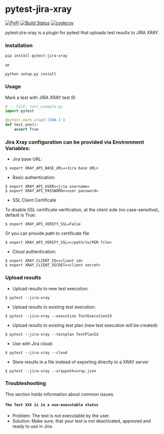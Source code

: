 # pytest-jira-xray

[![PyPi](https://img.shields.io/pypi/v/pytest-jira-xray.png)](https://pypi.python.org/pypi/pytest-jira-xray)
[![Build Status](https://travis-ci.com/fundakol/pytest-jira-xray.svg?branch=master)](https://travis-ci.com/github/fundakol/pytest-jira-xray)
[![codecov](https://codecov.io/gh/fundakol/pytest-jira-xray/branch/master/graph/badge.svg)](https://codecov.io/gh/fundakol/pytest-jira-xray)

pytest-jira-xray is a plugin for pytest that uploads test results to JIRA XRAY.

### Installation

```commandline
pip install pytest-jira-xray
```

or

```commandline
python setup.py install
```

### Usage

Mark a test with JIRA XRAY test ID

```python
# -- FILE: test_example.py
import pytest

@pytest.mark.xray('JIRA-1')
def test_one():
    assert True
```

### Jira Xray configuration can be provided via Environment Variables:

* Jira base URL:
```commandline
$ export XRAY_API_BASE_URL=<Jira base URL>
```
- Basic authentication:
```commandline
$ export XRAY_API_USER=<jria username>
$ export XRAY_API_PASSWORD=<user password>
```

- SSL Client Certificate

To disable SSL certificate verification, at the client side (no case-sensitive), default is True: 
```commandline
$ export XRAY_API_VERIFY_SSL=False
```

Or you can provide path to certificate file
```commandline
$ export XRAY_API_VERIFY_SSL=</path/to/PEM file>
```

* Cloud authentication:
```commandline
$ export XRAY_CLIENT_ID=<client id>
$ export XRAY_CLIENT_SECRET=<client secret>
```

### Upload results 

* Upload results to new test execution:
```commandline
$ pytest --jira-xray
```

* Upload results to existing test execution:
```commandline
$ pytest --jira-xray --execution TestExecutionId
```

* Upload results to existing test plan (new test execution will be created):
```commandline
$ pytest --jira-xray --testplan TestPlanId
```

* Use with Jira cloud:
```commandline
$ pytest --jira-xray --cloud
```

* Store results in a file instead of exporting directly to a XRAY server
```commandline
$ pytest --jira-xray --xraypath=xray.json
```

### Troubleshooting

This section holds information about common issues.

#### `The Test XXX is in a non-executable status`
  * Problem: The test is not executable by the user.
  * Solution: Make sure, that your test is not deactivated, approved and ready to use in Jira.
